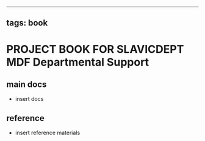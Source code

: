 
---
tags: book
---

PROJECT BOOK FOR SLAVICDEPT MDF Departmental Support
===

main docs
---

- insert docs

reference
---

- insert reference materials

